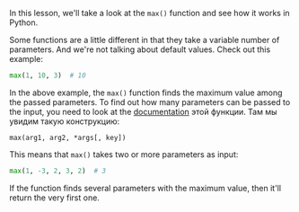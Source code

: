 
In this lesson, we'll take a look at the `max()` function and see how it works in Python.

Some functions are a little different in that they take a variable number of parameters. And we're not talking about default values. Check out this example:

```python
max(1, 10, 3)  # 10
```

In the above example, the `max()` function finds the maximum value among the passed parameters. To find out how many parameters can be passed to the input, you need to look at the [documentation](https://docs.python.org/3/library/functions.html?highlight=pow#max) этой функции. Там мы увидим такую конструкцию:

```
max(arg1, arg2, *args[, key])
```

This means that `max()` takes two or more parameters as input:

```python
max(1, -3, 2, 3, 2)  # 3
```

If the function finds several parameters with the maximum value, then it'll return the very first one.
